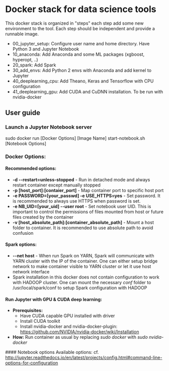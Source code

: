 # Docker stack for data science tools

This docker stack is organized in "steps" each step add some new environment to the tool. 
Each step should be independent and provide a runnable image.
* 00_jupyter_setup: Configure user name and home directory. Have Python 3 and Jupyter Notebook
* 10_anaconda: Add Anaconda and some ML packages (xgboost, hyperopt, ..) 
* 20_spark: Add Spark 
* 30_add_envs: Add Python 2 envs with Anaconda and add kernel to Jupyter
* 40_deeplearning_cpu: Add Theano, Keras and Tensorflow with CPU configuration
* 41_deeplearning_gpu: Add CUDA and CuDNN installation. To be run with nvidia-docker

## User guide
### Launch a Jupyter Notebook server 
sudo docker run [Docker Options] [Image Name] start-notebook.sh [Notebook Options]

### Docker Options:

#### Recommended options:
* **-d --restart=unless-stopped** - Run in detached mode and always restart container except manually stopped
* **-p [host_port]:[contaier_port]** - Map container port to specific host port
* **-e PASSWORD=[your_passwd] -e USE_HTTPS=yes** - Set password. It is recommended to always use HTTPS when password is set.
* **-e NB_UID=[your_uid] --user root** - Set notebook user UID. This is important to control the permissions of files mounted from host or future files created by the container
* **-v [host_absolute_path]:[container_absolute_path]** - Mount a host folder to container. It is recommended to use absolute path to avoid confusion

#### Spark options:
* **--net host** - When run Spark on YARN, Spark will communicate with YARN cluster with the IP of the container. One can either setup bridge network to make container visible to YARN cluster or let it use host network interface
* Spark installation in this docker does not contain configuration to work with HADOOP cluster. One can mount the necessary *conf* folder to /usr/local/spark/conf to setup Spark configuration with HADOOP

#### Run Jupyter with GPU & CUDA deep learning:
* **Prerequisites:**
  * Have CUDA capable GPU installed with driver
  * Install CUDA toolkit
  * Install nvidia-docker and nvidia-docker-plugin: https://github.com/NVIDIA/nvidia-docker/wiki/Installation
* **How:** Run container as usual by replacing _sudo docker_ with _sudo nvidia-docker_

#### Notebook options
  Available options: cf. http://jupyter.readthedocs.io/en/latest/projects/config.html#command-line-options-for-configuration

